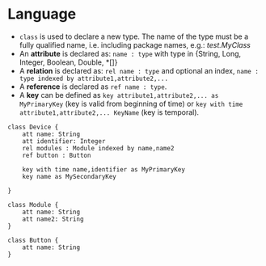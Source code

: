 # Language

- `class` is used to declare a new type. The name of the type must be a fully qualified name, i.e. including package names, e.g.: *test.MyClass*
- An **attribute** is declared as: `name : type` with type in {String, Long, Integer, Boolean, Double, *[]}
- A **relation** is declared as: `rel name : type` and optional an index, `name : type indexed by attribute1,attribute2,...`
- A **reference** is declared as `ref name : type`.
- A **key** can be defined as `key attribute1,attribute2,... as MyPrimaryKey` (key is valid from beginning of time) or `key with time attribute1,attribute2,... KeyName` (key is temporal).


```
class Device {
    att name: String
    att identifier: Integer
    rel modules : Module indexed by name,name2
    ref button : Button

    key with time name,identifier as MyPrimaryKey
    key name as MySecondaryKey

}

class Module {
    att name: String
    att name2: String
}

class Button {
    att name: String
}

```
